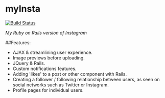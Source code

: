 # myInsta

[![Build Status](https://travis-ci.org/mirandamon/instaRuby.svg?branch=master)](https://travis-ci.org/mirandamon/instaRuby)

*My Ruby on Rails version of Instagram*

##Features:
* AJAX & streamlining user experience.
* Image previews before uploading.
* JQuery & Rails. 
* Custom notifications features.
* Adding 'likes' to a post or other component with Rails.
* Creating a follower / following relationship between  users, as seen on social networks such as Twitter or Instagram.
* Profile pages for individual users.

